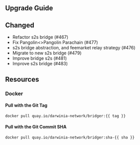 

## Upgrade Guide

## Changed

- Refactor s2s bridge (#467)
- Fix Pangolin<>Pangolin Parachain (#477)
- s2s bridge abstraction, and feemarket relay strategy (#476)
- Migrate to new s2s bridge (#479)
- Improve bridge s2s (#481)
- Improve s2s bridge (#483)

## Resources

### Docker

#### Pull with the Git Tag

```docker
docker pull quay.io/darwinia-network/bridger:{{ tag }}
```

#### Pull with the Git Commit SHA

```docker
docker pull quay.io/darwinia-network/bridger:sha-{{ sha }}
```
